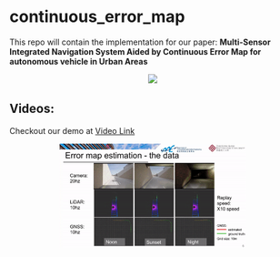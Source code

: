 # continuous_error_map

This repo will contain the implementation for our paper: **Multi-Sensor Integrated Navigation System Aided by Continuous Error Map for autonomous vehicle in Urban Areas**

<p align="center">
  <img width="712pix" src="img/system_overview.jpg">
</p>

## Videos:
Checkout our demo at [Video Link](https://youtu.be/po5K3j3j2JI)
<p align='center'>
<a href="https://youtu.be/po5K3j3j2JI">
<img width="65%" src="/img/demo_error_map.gif"/>
</a>
</p>
